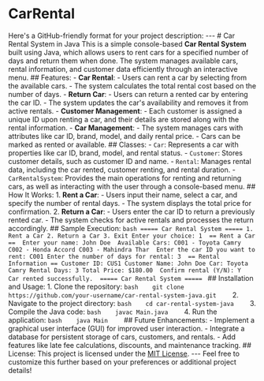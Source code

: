 # CarRental
 Here's a GitHub-friendly format for your project description:  ---  # Car Rental System in Java  This is a simple console-based **Car Rental System** built using Java, which allows users to rent cars for a specified number of days and return them when done. The system manages available cars, rental information, and customer data efficiently through an interactive menu.  ## Features: - **Car Rental**:    - Users can rent a car by selecting from the available cars.   - The system calculates the total rental cost based on the number of days. - **Return Car**:    - Users can return a rented car by entering the car ID.    - The system updates the car's availability and removes it from active rentals. - **Customer Management**:    - Each customer is assigned a unique ID upon renting a car, and their details are stored along with the rental information. - **Car Management**:    - The system manages cars with attributes like car ID, brand, model, and daily rental price.   - Cars can be marked as rented or available.  ## Classes:  - `Car`: Represents a car with properties like car ID, brand, model, and rental status. - `Customer`: Stores customer details, such as customer ID and name. - `Rental`: Manages rental data, including the car rented, customer renting, and rental duration. - `CarRentalSystem`: Provides the main operations for renting and returning cars, as well as interacting with the user through a console-based menu.  ## How It Works:  1. **Rent a Car**:     - Users input their name, select a car, and specify the number of rental days.     - The system displays the total price for confirmation. 2. **Return a Car**:     - Users enter the car ID to return a previously rented car.    - The system checks for active rentals and processes the return accordingly.  ## Sample Execution:  ```bash ===== Car Rental System ===== 1. Rent a Car 2. Return a Car 3. Exit Enter your choice: 1  == Rent a Car ==  Enter your name: John Doe  Available Cars: C001 - Toyota Camry C002 - Honda Accord C003 - Mahindra Thar  Enter the car ID you want to rent: C001 Enter the number of days for rental: 3  == Rental Information == Customer ID: CUS1 Customer Name: John Doe Car: Toyota Camry Rental Days: 3 Total Price: $180.00  Confirm rental (Y/N): Y  Car rented successfully.  ===== Car Rental System ===== ```  ## Installation and Usage:  1. Clone the repository:    ```bash    git clone https://github.com/your-username/car-rental-system-java.git    ``` 2. Navigate to the project directory:    ```bash    cd car-rental-system-java    ``` 3. Compile the Java code:    ```bash    javac Main.java    ``` 4. Run the application:    ```bash    java Main    ```  ## Future Enhancements:  - Implement a graphical user interface (GUI) for improved user interaction. - Integrate a database for persistent storage of cars, customers, and rentals. - Add features like late fee calculations, discounts, and maintenance tracking.  ## License:  This project is licensed under the [MIT License](LICENSE).  ---  Feel free to customize this further based on your preferences or additional project details!
